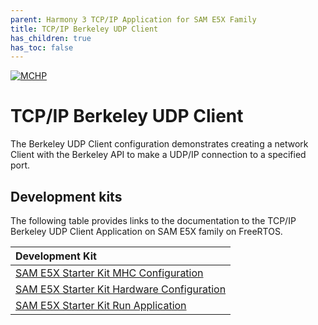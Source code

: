 ```yaml
---
parent: Harmony 3 TCP/IP Application for SAM E5X Family
title: TCP/IP Berkeley UDP Client
has_children: true
has_toc: false
---
```

[![MCHP](https://www.microchip.com/ResourcePackages/Microchip/assets/dist/images/logo.png)](https://www.microchip.com)

# TCP/IP Berkeley UDP Client

The Berkeley UDP Client configuration demonstrates creating a network Client with the Berkeley API to make a UDP/IP connection to a specified port.

## Development kits
The following table provides links to the documentation to the TCP/IP Berkeley UDP Client Application on SAM E5X family on FreeRTOS.


| Development Kit |
|:---------|
|[SAM E5X Starter Kit MHC Configuration](docs/readme_mhc_configuration.md) |
|[SAM E5X Starter Kit Hardware Configuration](docs/readme_hardware_configuration.md) |
|[SAM E5X Starter Kit Run Application](docs/readme_run_application.md) |
